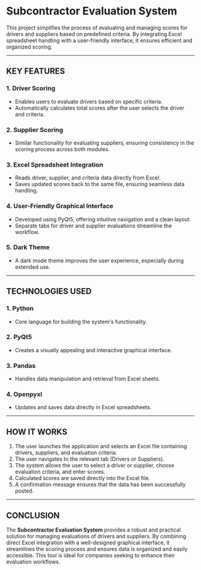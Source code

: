 # **Subcontractor Evaluation System**

This project simplifies the process of evaluating and managing scores for drivers and suppliers based on predefined criteria. By integrating Excel spreadsheet handling with a user-friendly interface, it ensures efficient and organized scoring.

---

## **KEY FEATURES**

### 1. **Driver Scoring**
   - Enables users to evaluate drivers based on specific criteria.
   - Automatically calculates total scores after the user selects the driver and criteria.

### 2. **Supplier Scoring**
   - Similar functionality for evaluating suppliers, ensuring consistency in the scoring process across both modules.

### 3. **Excel Spreadsheet Integration**
   - Reads driver, supplier, and criteria data directly from Excel.
   - Saves updated scores back to the same file, ensuring seamless data handling.

### 4. **User-Friendly Graphical Interface**
   - Developed using PyQt5, offering intuitive navigation and a clean layout.
   - Separate tabs for driver and supplier evaluations streamline the workflow.

### 5. **Dark Theme**
   - A dark mode theme improves the user experience, especially during extended use.

---

## **TECHNOLOGIES USED**

### 1. **Python**
   - Core language for building the system's functionality.

### 2. **PyQt5**
   - Creates a visually appealing and interactive graphical interface.

### 3. **Pandas**
   - Handles data manipulation and retrieval from Excel sheets.

### 4. **Openpyxl**
   - Updates and saves data directly in Excel spreadsheets.

---

## **HOW IT WORKS**

1. The user launches the application and selects an Excel file containing drivers, suppliers, and evaluation criteria.
2. The user navigates to the relevant tab (Drivers or Suppliers).
3. The system allows the user to select a driver or supplier, choose evaluation criteria, and enter scores.
4. Calculated scores are saved directly into the Excel file.
5. A confirmation message ensures that the data has been successfully posted.

---

## **CONCLUSION**

The **Subcontractor Evaluation System** provides a robust and practical solution for managing evaluations of drivers and suppliers. By combining direct Excel integration with a well-designed graphical interface, it streamlines the scoring process and ensures data is organized and easily accessible. This tool is ideal for companies seeking to enhance their evaluation workflows.

